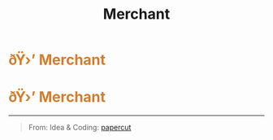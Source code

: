 ﻿---
lang: en-US
title: Merchant
prev: Medium
next: Mortician
---
# <font color="#d27d2d">ðŸ›’ <b>Merchant</b></font> <Badge text="Support" type="tip" vertical="middle"/>
# <font color="#d27d2d">ðŸ›’ <b>Merchant</b></font> <Badge text="Support" type="tip" vertical="middle"/>
---

> From: Idea & Coding: [papercut](https://github.com/lars-wu)

